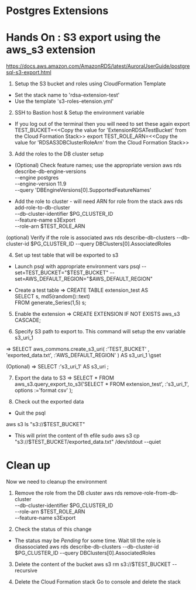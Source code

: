 Postgres Extensions
===================


Hands On : S3 export using the aws_s3 extension
===============================================
https://docs.aws.amazon.com/AmazonRDS/latest/AuroraUserGuide/postgresql-s3-export.html

1. Setup the S3 bucket and roles using CloudFormation Template

* Set the stack name to  'rdsa-extension-test'
* Use the template 's3-roles-etension.yml'

2. SSH to Bastion host & Setup the environment variable
* If you log out of the terminal then you will need to set these again
export  TEST_BUCKET=<<Copy the value for 'ExtensionRDSATestBucket' from the Cloud Formation Stack>>
export  TEST_ROLE_ARN=<<Copy the value for 'RDSAS3DBClusterRoleArn' from the Cloud Formation Stack>>

3. Add the roles to the DB cluster setup

* (Optional) Check feature names; use the appropriate version
aws  rds      describe-db-engine-versions  \
                         --engine           postgres   \
                         --engine-version   11.9  \
                         --query 'DBEngineVersions[0].SupportedFeatureNames'

* Add the role to cluster - will need ARN for role from the stack
aws  rds      add-role-to-db-cluster  \
                         --db-cluster-identifier     $PG_CLUSTER_ID   \
                         --feature-name              s3Export   \
                         --role-arn                  $TEST_ROLE_ARN

(optional) Verify if the role is associated
aws rds describe-db-clusters  --db-cluster-id $PG_CLUSTER_ID --query DBClusters[0].AssociatedRoles

4. Set up test table that will be exported to s3

* Launch psql with appropriate environment vars
psql --set=TEST_BUCKET="$TEST_BUCKET"  --set=AWS_DEFAULT_REGION="$AWS_DEFAULT_REGION"

* Create a test table
=> CREATE TABLE extension_test AS \
SELECT s, md5(random()::text) \
FROM generate_Series(1,5) s;

5. Enable the extension
=> CREATE EXTENSION IF NOT EXISTS aws_s3 CASCADE;

6. Specify S3 path to export to. This command will setup the env variable s3_uri_1

=> SELECT aws_commons.create_s3_uri( 
   :'TEST_BUCKET' ,   
   'exported_data.txt', 
   :'AWS_DEFAULT_REGION' 
) AS s3_uri_1 \gset  

(Optional)
=> SELECT :'s3_uri_1' AS s3_uri ;

7. Export the data to S3
=> SELECT * FROM aws_s3.query_export_to_s3('SELECT * FROM extension_test', 
   :'s3_uri_1',
   options :='format csv'
);

8. Check out the exported data

* Quit the psql

aws s3 ls "s3://$TEST_BUCKET"

* This will print the content of th efile
sudo aws s3 cp "s3://$TEST_BUCKET/exported_data.txt" /dev/stdout   --quiet


Clean up
========
Now we need to cleanup the environment

1. Remove the role from the DB cluster
aws  rds      remove-role-from-db-cluster  \
                --db-cluster-identifier     $PG_CLUSTER_ID   \
                --role-arn                  $TEST_ROLE_ARN   \
                --feature-name              s3Export  

2. Check the status of this change
* The status may be *Pending* for some time. Wait till the role is disassociated
aws rds describe-db-clusters  --db-cluster-id $PG_CLUSTER_ID --query DBClusters[0].AssociatedRoles

3. Delete the content of the bucket
aws s3 rm s3://$TEST_BUCKET --recursive

3. Delete the Cloud Formation stack
Go to console and delete the stack
